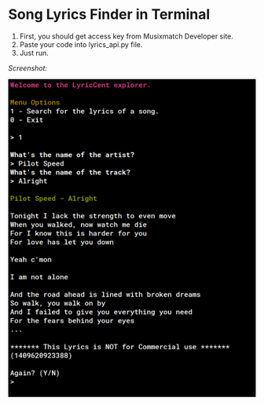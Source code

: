 # Song Lyrics Finder in Terminal

1) First, you should get access key from Musixmatch Developer site.
2) Paste your code into lyrics_api.py file.
3) Just run. 

*Screenshot:*

![](screenshot.png)
